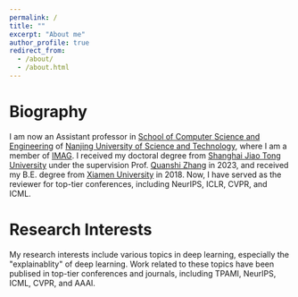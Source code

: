 ```yaml
---
permalink: /
title: ""
excerpt: "About me"
author_profile: true
redirect_from: 
  - /about/
  - /about.html
---
```


# Biography
I am now an Assistant professor in [School of Computer Science and Engineering](https://cs.njust.edu.cn) of [Nanjing University of Science and Technology](https://www.njust.edu.cn), where I am a member of [IMAG](https://imag-njust.net). I received my doctoral degree from [Shanghai Jiao Tong University](https://www.sjtu.edu.cn/) under the supervision Prof. [Quanshi Zhang](http://qszhang.com/#) in 2023, and received my B.E. degree from [Xiamen University](https://www.xmu.edu.cn) in 2018. Now, I have served as the reviewer for top-tier conferences, including NeurIPS, ICLR, CVPR, and ICML.

# Research Interests
My research interests include various topics in deep learning, especially the "explainablity" of deep learning.
Work related to these topics have been publised in top-tier conferences and journals, including TPAMI, NeurIPS, ICML, CVPR, and AAAI.
